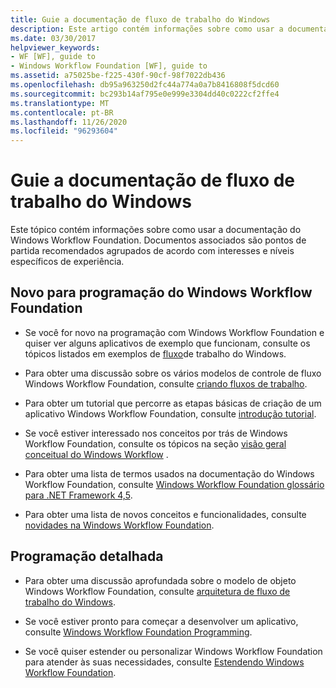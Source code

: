 ```yaml
---
title: Guie a documentação de fluxo de trabalho do Windows
description: Este artigo contém informações sobre como usar a documentação do Windows Workflow Foundation, agrupados de acordo com os interesses e os níveis de conhecimento.
ms.date: 03/30/2017
helpviewer_keywords:
- WF [WF], guide to
- Windows Workflow Foundation [WF], guide to
ms.assetid: a75025be-f225-430f-90cf-98f7022db436
ms.openlocfilehash: db95a963250d2fc44a774a0a7b8416808f5dcd60
ms.sourcegitcommit: bc293b14af795e0e999e3304dd40c0222cf2ffe4
ms.translationtype: MT
ms.contentlocale: pt-BR
ms.lasthandoff: 11/26/2020
ms.locfileid: "96293604"
---
```

# <a name="guide-to-the-windows-workflow-documentation"></a>Guie a documentação de fluxo de trabalho do Windows

Este tópico contém informações sobre como usar a documentação do Windows Workflow Foundation. Documentos associados são pontos de partida recomendados agrupados de acordo com interesses e níveis específicos de experiência.  
  
## <a name="new-to-windows-workflow-foundation-programming"></a>Novo para programação do Windows Workflow Foundation  
  
- Se você for novo na programação com Windows Workflow Foundation e quiser ver alguns aplicativos de exemplo que funcionam, consulte os tópicos listados em exemplos de [fluxo](./samples/index.md)de trabalho do Windows.  
  
- Para obter uma discussão sobre os vários modelos de controle de fluxo Windows Workflow Foundation, consulte [criando fluxos de trabalho](designing-workflows.md).  
  
- Para obter um tutorial que percorre as etapas básicas de criação de um aplicativo Windows Workflow Foundation, consulte [introdução tutorial](getting-started-tutorial.md).  
  
- Se você estiver interessado nos conceitos por trás de Windows Workflow Foundation, consulte os tópicos na seção [visão geral conceitual do Windows Workflow](conceptual-overview.md) .  
  
- Para obter uma lista de termos usados na documentação do Windows Workflow Foundation, consulte [Windows Workflow Foundation glossário para .NET Framework 4,5](glossary.md).  
  
- Para obter uma lista de novos conceitos e funcionalidades, consulte [novidades na Windows Workflow Foundation](whats-new.md).  
  
## <a name="programming-in-depth"></a>Programação detalhada  
  
- Para obter uma discussão aprofundada sobre o modelo de objeto Windows Workflow Foundation, consulte [arquitetura de fluxo de trabalho do Windows](architecture.md).  
  
- Se você estiver pronto para começar a desenvolver um aplicativo, consulte [Windows Workflow Foundation Programming](programming.md).  
  
- Se você quiser estender ou personalizar Windows Workflow Foundation para atender às suas necessidades, consulte [Estendendo Windows Workflow Foundation](extend.md).
